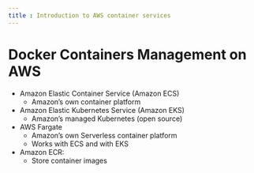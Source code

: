 ```yaml
---
title : Introduction to AWS container services
---
```


# Docker Containers Management on AWS
- Amazon Elastic Container Service (Amazon ECS)
    - Amazon’s own container platform
- Amazon Elastic Kubernetes Service (Amazon EKS)
    - Amazon’s managed Kubernetes (open source)
- AWS Fargate
    - Amazon’s own Serverless container platform
    - Works with ECS and with EKS
- Amazon ECR:
    - Store container images

##
